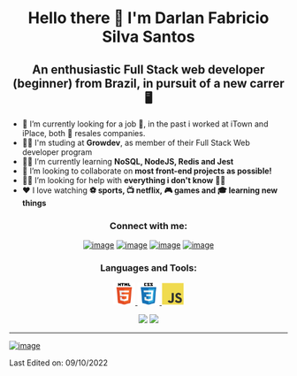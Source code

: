 <h1 align="center">Hello there 👋 I'm Darlan Fabricio Silva Santos</h1>
<p><h2 align="center">An enthusiastic Full Stack web developer (beginner) from Brazil, in pursuit of a new carrer 🖥️</h2></p>

- 💼 I’m currently looking for a job 👀, in the past i worked at iTown and iPlace, both  resales companies.
- 👨‍🎓 I'm studing at **Growdev**, as member of their Full Stack Web developer program
- 🧑‍💻 I’m currently learning **NoSQL, NodeJS, Redis and Jest**
- 👯 I’m looking to collaborate on **most front-end projects as possible!**
- 🙋‍♂️ I’m looking for help with **everything i don't know** 🙇‍♂️
- ❤️ I love watching **⚽ sports, 📺 netflix, 🎮 games and 🎓 learning new things** 

<h3 align="center">Connect with me:</h3>
<div align="center">

[![image](https://img.shields.io/badge/LinkedIn-0077B5?style=for-the-badge&logo=linkedin&logoColor=white)](https://www.linkedin.com/in/darlan-fabricio/)
[![image](https://img.shields.io/badge/Instagram-E4405F?style=for-the-badge&logo=instagram&logoColor=white)](https://www.instagram.com/darlanfabricio/)
[![image](https://img.shields.io/badge/Twitter-1DA1F2?style=for-the-badge&logo=twitter&logoColor=white)](https://twitter.com/darlanfabricio)
[![image](https://img.shields.io/badge/Gmail-D14836?style=for-the-badge&logo=gmail&logoColor=white)](mailto:darlanfabricio@gmail.com)
  
</div>

<h3 align="center">Languages and Tools:</h3>

<p align="center"> 
  <a href="https://www.w3schools.com/html/" target="_blank"> 
    <img src="https://raw.githubusercontent.com/devicons/devicon/master/icons/html5/html5-original-wordmark.svg" alt="html5" width="40" height="40"/> 
  </a>
  <a href="https://www.w3schools.com/css/" target="_blank"> 
    <img src="https://raw.githubusercontent.com/devicons/devicon/master/icons/css3/css3-original-wordmark.svg" alt="css3" width="40" height="40"/> 
  </a> 
  <a href="https://developer.mozilla.org/en-US/docs/Web/JavaScript" target="_blank"> 
    <img src="https://raw.githubusercontent.com/devicons/devicon/master/icons/javascript/javascript-original.svg" alt="javascript" width="40" height="40"/> 
  </a> 
</p>

<p align= "center">
  <img height= "150" src="https://github-readme-stats.vercel.app/api?username=Darlanf&theme=react&show_icons=true&include_all_commits=true" />
  <img height= "150" src="https://github-readme-stats.vercel.app/api/top-langs/?username=Darlanf&theme=react&layout=compact" />
</p>

------

[![image](https://img.shields.io/badge/GitHub-100000?style=for-the-badge&logo=github&logoColor=white)](https://github.com/darlanf)

Last Edited on: 09/10/2022

<!--
**Darlanf/darlanf** is a ✨ _special_ ✨ repository because its `README.md` (this file) appears on your GitHub profile.
-->
